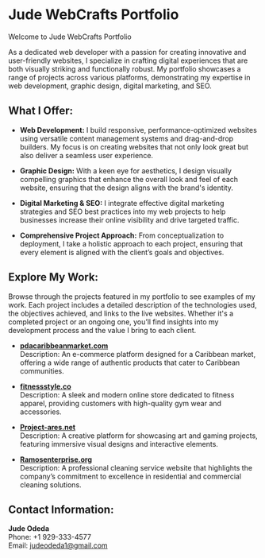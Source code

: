 # Jude WebCrafts Portfolio

Welcome to Jude WebCrafts Portfolio

As a dedicated web developer with a passion for creating innovative and user-friendly websites, I specialize in crafting digital experiences that are both visually striking and functionally robust. My portfolio showcases a range of projects across various platforms, demonstrating my expertise in web development, graphic design, digital marketing, and SEO.

## What I Offer:

- **Web Development:** I build responsive, performance-optimized websites using versatile content management systems and drag-and-drop builders. My focus is on creating websites that not only look great but also deliver a seamless user experience.

- **Graphic Design:** With a keen eye for aesthetics, I design visually compelling graphics that enhance the overall look and feel of each website, ensuring that the design aligns with the brand's identity.

- **Digital Marketing & SEO:** I integrate effective digital marketing strategies and SEO best practices into my web projects to help businesses increase their online visibility and drive targeted traffic.

- **Comprehensive Project Approach:** From conceptualization to deployment, I take a holistic approach to each project, ensuring that every element is aligned with the client’s goals and objectives.

## Explore My Work:

Browse through the projects featured in my portfolio to see examples of my work. Each project includes a detailed description of the technologies used, the objectives achieved, and links to the live websites. Whether it's a completed project or an ongoing one, you’ll find insights into my development process and the value I bring to each client.

- **[pdacaribbeanmarket.com](https://pdacaribbeanmarket.com)**  
  Description: An e-commerce platform designed for a Caribbean market, offering a wide range of authentic products that cater to Caribbean communities.

- **[fitnessstyle.co](https://fitnessstyle.co)**  
  Description: A sleek and modern online store dedicated to fitness apparel, providing customers with high-quality gym wear and accessories.

- **[Project-ares.net](https://project-ares.net)**  
  Description: A creative platform for showcasing art and gaming projects, featuring immersive visual designs and interactive elements.

- **[Ramosenterprise.org](https://ramosenterprise.org)**  
  Description: A professional cleaning service website that highlights the company’s commitment to excellence in residential and commercial cleaning solutions.

## Contact Information:

**Jude Odeda**  
Phone: +1 929-333-4577  
Email: judeodeda1@gmail.com  
